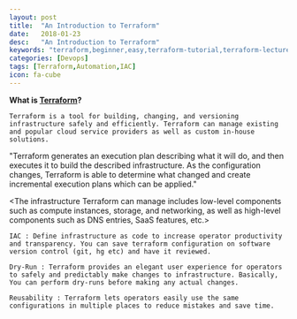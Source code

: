 ```yaml
---
layout: post
title:  "An Introduction to Terraform"
date:   2018-01-23
desc:   "An Introduction to Terraform"
keywords: "terraform,beginner,easy,terraform-tutorial,terraform-lecture,terraform-for-beginner,akshay,akshay-siwal,siwal,adobe,radcom,orange,automation,terraform-blog,terraform-tutorial,IAC,AWS,Azure"
categories: [Devops]
tags: [Terraform,Automation,IAC]
icon: fa-cube
---
```


**What is [Terraform](https://www.terraform.io/)?**

`Terraform is a tool for building, changing, and versioning infrastructure safely and efficiently. Terraform can manage existing and popular cloud service providers as well as custom in-house solutions.`

"Terraform generates an execution plan describing what it will do, and then executes it to build the described infrastructure. As the configuration changes, Terraform is able to determine what changed and create incremental execution plans which can be applied."

<The infrastructure Terraform can manage includes low-level components such as compute instances, storage, and networking, as well as high-level components such as DNS entries, SaaS features, etc.>

```
IAC : Define infrastructure as code to increase operator productivity and transparency. You can save terraform configuration on software version control (git, hg etc) and have it reviewed.

Dry-Run : Terraform provides an elegant user experience for operators to safely and predictably make changes to infrastructure. Basically, You can perform dry-runs before making any actual changes.

Reusability : Terraform lets operators easily use the same configurations in multiple places to reduce mistakes and save time.
```

